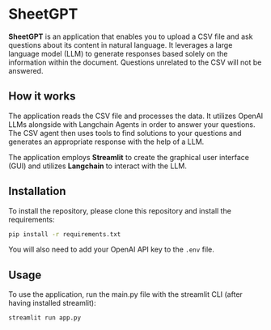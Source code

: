 # SheetGPT
**SheetGPT** is an application that enables you to upload a CSV file and ask questions about its content in natural language. It leverages a large language model (LLM) to generate responses based solely on the information within the document. Questions unrelated to the CSV will not be answered.

## How it works
The application reads the CSV file and processes the data. It utilizes OpenAI LLMs alongside with Langchain Agents in order to answer your questions. The CSV agent then uses tools to find solutions to your questions and generates an appropriate response with the help of a LLM.

The application employs **Streamlit** to create the graphical user interface (GUI) and utilizes **Langchain** to interact with the LLM.

## Installation
To install the repository, please clone this repository and install the requirements:
```sh
pip install -r requirements.txt
```
You will also need to add your OpenAI API key to the ```.env``` file.

## Usage
To use the application, run the main.py file with the streamlit CLI (after having installed streamlit):
```sh
streamlit run app.py
```
